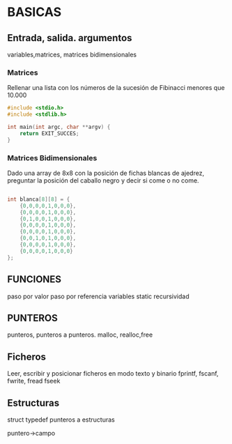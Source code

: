 # BASICAS


## Entrada, salida. argumentos
variables,matrices, matrices bidimensionales

### Matrices

Rellenar una lista con los números de la sucesión de Fibinacci menores que 10.000

```c
#include <stdio.h>
#include <stdlib.h>

int main(int argc, char **argv) {
    return EXIT_SUCCES;
}
```


### Matrices Bidimensionales

Dado una array de 8x8 con la posición de fichas blancas de ajedrez, preguntar la posición del caballo negro y decir si come o no come.

```c

int blanca[8][8] = {
    {0,0,0,0,1,0,0,0},
    {0,0,0,0,1,0,0,0},
    {0,1,0,0,1,0,0,0},
    {0,0,0,0,1,0,0,0},
    {0,0,0,0,1,0,0,0},
    {0,0,1,0,1,0,0,0},
    {0,0,0,0,1,0,0,0},
    {0,0,0,0,1,0,0,0}
};
```


## FUNCIONES
paso por valor
paso por referencia
variables static
recursividad

## PUNTEROS
punteros, punteros a punteros.
malloc, realloc,free

## Ficheros
Leer, escribir y posicionar ficheros en modo texto y binario
fprintf, fscanf, fwrite, fread fseek

## Estructuras
struct
typedef
punteros a estructuras
 
 puntero->campo

 

